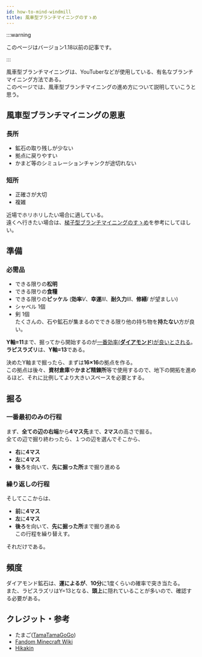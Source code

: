```yaml
---
id: how-to-mind-windmill
title: 風車型ブランチマイニングのすゝめ
---
```


:::warning

このページはバージョン1.18以前の記事です。

:::

風車型ブランチマイニングは、YouTuberなどが使用している、有名なブランチマイニング方法である。  
このページでは、風車型ブランチマイニングの進め方について説明していこうと思う。

## 風車型ブランチマイニングの恩恵
### 長所
 - 鉱石の取り残しが少ない
 - 拠点に戻りやすい
 - かまど等のシミュレーションチャンクが途切れない

### 短所
 - 正確さが大切
 - 複雑

近場でホリホリしたい場合に適している。  
遠くへ行きたい場合は、[梯子型ブランチマイニングのすゝめ](/wiki/how-to-mine-ladder)を参考にしてほしい。

## 準備
### 必需品
 - できる限りの**松明**
 - できる限りの**食糧**
 - できる限りの**ピッケル** (**効率**<i>Ⅴ</i>、**幸運**<i>Ⅲ</i>、**耐久力**<i>Ⅲ</i>、**修繕**<i>Ⅰ</i> が望ましい)
 - シャベル 1個
 - 剣 1個  
たくさんの、石や鉱石が集まるのでできる限り他の持ち物を**持たない**方が良い。

**Y軸=11**まで、掘ってから開始するのが[一番効率(**ダイアモンド**)が良いとされる](https://static.wikia.nocookie.net/minecraft_ja_gamepedia/images/c/ca/PercentOfOreByHeight.png/revision/latest)。  
**ラピスラズリ**は、**Y軸=13**である。

決めたY軸まで掘ったら、まずは**16×16**の拠点を作る。  
この拠点は後々、**資材倉庫**や**かまど精錬所**等で使用するので、地下の開拓を進めるほど、それに比例してより大きいスペースを必要とする。

## 掘る
### 一番最初のみの行程
まず、**全ての辺の右端**から**4マス先**まで、**2マス**の高さで掘る。  
全ての辺で掘り終わったら、１つの辺を選んでそこから、
 - **右**に**4マス**
 - **左**に**4マス**
 - **後ろ**を向いて、**先に掘った所**まで掘り進める

### 繰り返しの行程
そしてここからは、
 - **前**に**4マス**
 - **左**に**4マス**
 - **後ろ**を向いて、**先に掘った所**まで掘り進める  
この行程を繰り替えす。  

それだけである。

## 頻度
ダイアモンド鉱石は、**運によるが**、**10分**に1度くらいの確率で突き当たる。  
また、ラピスラズリはY=13となる、**頭上**に隠れていることが多いので、確認する必要がある。

## クレジット・参考
 - たまご([TamaTamaGoGo](https://github.com/tamatamagogo))
 - [Fandom Minecraft Wiki](https://minecraft.fandom.com)
 - [Hikakin](https://youtube.com/watch)
<!--stackedit_data:
eyJoaXN0b3J5IjpbMTY1NzIwOTldfQ==
-->